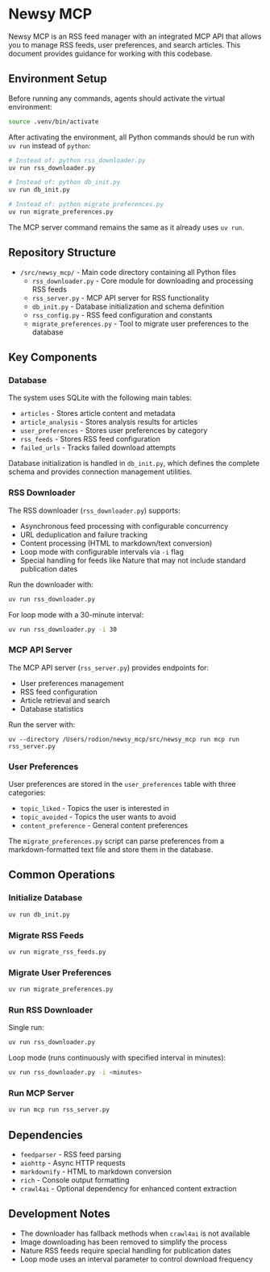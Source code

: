 # Newsy MCP

Newsy MCP is an RSS feed manager with an integrated MCP API that allows you to manage RSS feeds, user preferences, and search articles. This document provides guidance for working with this codebase.

## Environment Setup

Before running any commands, agents should activate the virtual environment:

```bash
source .venv/bin/activate
```

After activating the environment, all Python commands should be run with `uv run` instead of `python`:

```bash
# Instead of: python rss_downloader.py
uv run rss_downloader.py

# Instead of: python db_init.py  
uv run db_init.py

# Instead of: python migrate_preferences.py
uv run migrate_preferences.py
```

The MCP server command remains the same as it already uses `uv run`.

## Repository Structure

- `/src/newsy_mcp/` - Main code directory containing all Python files
  - `rss_downloader.py` - Core module for downloading and processing RSS feeds
  - `rss_server.py` - MCP API server for RSS functionality
  - `db_init.py` - Database initialization and schema definition
  - `rss_config.py` - RSS feed configuration and constants
  - `migrate_preferences.py` - Tool to migrate user preferences to the database

## Key Components

### Database

The system uses SQLite with the following main tables:
- `articles` - Stores article content and metadata
- `article_analysis` - Stores analysis results for articles
- `user_preferences` - Stores user preferences by category
- `rss_feeds` - Stores RSS feed configuration
- `failed_urls` - Tracks failed download attempts

Database initialization is handled in `db_init.py`, which defines the complete schema and provides connection management utilities.

### RSS Downloader

The RSS downloader (`rss_downloader.py`) supports:
- Asynchronous feed processing with configurable concurrency
- URL deduplication and failure tracking
- Content processing (HTML to markdown/text conversion)
- Loop mode with configurable intervals via `-i` flag
- Special handling for feeds like Nature that may not include standard publication dates

Run the downloader with:
```bash
uv run rss_downloader.py
```

For loop mode with a 30-minute interval:
```bash
uv run rss_downloader.py -i 30
```

### MCP API Server

The MCP API server (`rss_server.py`) provides endpoints for:
- User preferences management
- RSS feed configuration
- Article retrieval and search
- Database statistics

Run the server with:
```
uv --directory /Users/rodion/newsy_mcp/src/newsy_mcp run mcp run rss_server.py
```

### User Preferences

User preferences are stored in the `user_preferences` table with three categories:
- `topic_liked` - Topics the user is interested in
- `topic_avoided` - Topics the user wants to avoid
- `content_preference` - General content preferences

The `migrate_preferences.py` script can parse preferences from a markdown-formatted text file and store them in the database.

## Common Operations

### Initialize Database

```bash
uv run db_init.py
```

### Migrate RSS Feeds

```bash
uv run migrate_rss_feeds.py
```

### Migrate User Preferences

```bash
uv run migrate_preferences.py
```

### Run RSS Downloader

Single run:
```bash
uv run rss_downloader.py
```

Loop mode (runs continuously with specified interval in minutes):
```bash
uv run rss_downloader.py -i <minutes>
```

### Run MCP Server

```bash
uv run mcp run rss_server.py
```

## Dependencies

- `feedparser` - RSS feed parsing
- `aiohttp` - Async HTTP requests
- `markdownify` - HTML to markdown conversion
- `rich` - Console output formatting
- `crawl4ai` - Optional dependency for enhanced content extraction

## Development Notes

- The downloader has fallback methods when `crawl4ai` is not available
- Image downloading has been removed to simplify the process
- Nature RSS feeds require special handling for publication dates
- Loop mode uses an interval parameter to control download frequency
